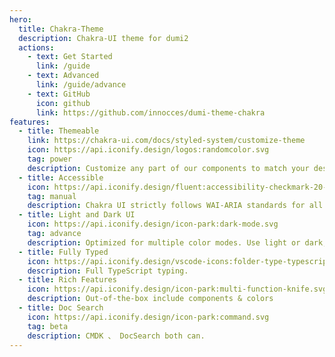 ```yaml
---
hero:
  title: Chakra-Theme
  description: Chakra-UI theme for dumi2
  actions:
    - text: Get Started
      link: /guide
    - text: Advanced
      link: /guide/advance
    - text: GitHub
      icon: github
      link: https://github.com/innocces/dumi-theme-chakra
features:
  - title: Themeable
    link: https://chakra-ui.com/docs/styled-system/customize-theme
    icon: https://api.iconify.design/logos:randomcolor.svg
    tag: power
    description: Customize any part of our components to match your design needs.
  - title: Accessible
    icon: https://api.iconify.design/fluent:accessibility-checkmark-20-regular.svg
    tag: manual
    description: Chakra UI strictly follows WAI-ARIA standards for all components.
  - title: Light and Dark UI
    icon: https://api.iconify.design/icon-park:dark-mode.svg
    tag: advance
    description: Optimized for multiple color modes. Use light or dark, your choice.
  - title: Fully Typed
    icon: https://api.iconify.design/vscode-icons:folder-type-typescript.svg
    description: Full TypeScript typing.
  - title: Rich Features
    icon: https://api.iconify.design/icon-park:multi-function-knife.svg
    description: Out-of-the-box include components & colors
  - title: Doc Search
    icon: https://api.iconify.design/icon-park:command.svg
    tag: beta
    description: CMDK 、 DocSearch both can.
---
```


<Countdown targetYear="2024" targetMonth="3" targetDay="1"><Countdown>
